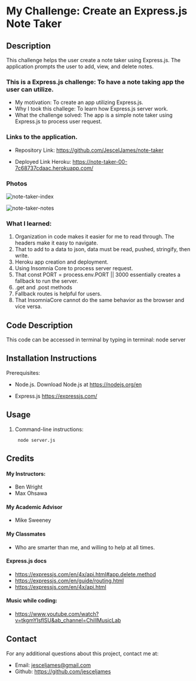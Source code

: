# My Challenge: Create an Express.js Note Taker

## Description
This challenge helps the user create a note taker using Express.js. The application prompts the user to add, view, and delete notes.


### This is a Express.js challenge: To have a note taking app the user can utilize.

- My motivation:  To create an app utilizing Express.js.
- Why I took this challege: To learn how Express.js server work.
- What the challenge solved:  The app is a simple note taker using Express.js to process user request. 

### Links to the application.

- Repository Link: https://github.com/JescelJames/note-taker

- Deployed Link Heroku: https://note-taker-00-7c68737cdaac.herokuapp.com/



### Photos

![note-taker-index](https://github.com/JescelJames/note-taker/assets/105643185/0e3a8c03-bf03-4c23-b85f-7f058795869c)


![note-taker-notes](https://github.com/JescelJames/note-taker/assets/105643185/9d1e2561-e8af-4070-a7d8-88c843f45085)



### What I learned:  

1. Organization in code makes it easier for me to read through.  The headers make it easy to navigate.
2. That to add to a data to json, data must be read, pushed, stringify, then write.   
3. Heroku app creation and deployment.
4. Using Insomnia Core to process server request.
5. That const PORT = process.env.PORT || 3000 essentially creates a fallback to run the server.
6. .get and .post methods
7. Fallback routes is helpful for users.  
8. That InsomniaCore cannot do the same behavior as the browser and vice versa.

## Code Description
This code can be accessed in terminal by typing in terminal: node server  


## Installation Instructions

Prerequisites:  
 - Node.js. Download Node.js at https://nodejs.org/en

 - Express.js https://expressjs.com/

 

 ## Usage
1. Command-line instructions:

        node server.js


## Credits

#### My Instructors:
- Ben Wright 
- Max Ohsawa 

#### My Academic Advisor
- Mike Sweeney

#### My Classmates
- Who are smarter than me, and willing to help at all times.

#### Express.js docs

- https://expressjs.com/en/4x/api.html#app.delete.method
- https://expressjs.com/en/guide/routing.html
- https://expressjs.com/en/4x/api.html

#### Music while coding:
- https://www.youtube.com/watch?v=tkgmYIsflSU&ab_channel=ChillMusicLab


## Contact
For any additional questions about this project, contact me at:
- Email: jesceljames@gmail.com
- Github: https://github.com/jesceljames



